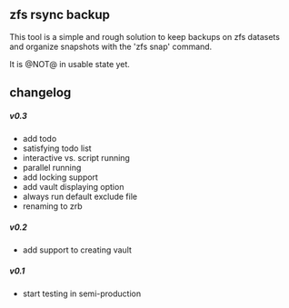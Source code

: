 zfs rsync backup
----------------
This tool is a simple and rough solution to keep backups on zfs datasets and organize snapshots with the 'zfs snap' command.

It is @NOT@ in usable state yet.


changelog
---------
##### v0.3
- add todo
- satisfying todo list
- interactive vs. script running
- parallel running
- add locking support
- add vault displaying option
- always run default exclude file
- renaming to zrb

##### v0.2
- add support to creating vault

##### v0.1
-  start testing in semi-production
